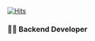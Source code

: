 [![Hits](https://hits.seeyoufarm.com/api/count/incr/badge.svg?url=https%3A%2F%2Fgithub.com%2Flowelllll)](https://hits.seeyoufarm.com)

### 👩‍💻 Backend Developer

